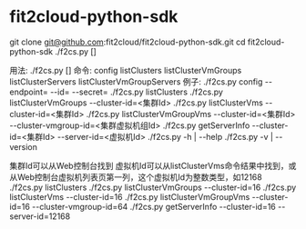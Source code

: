fit2cloud-python-sdk
====================

git clone git@github.com:fit2cloud/fit2cloud-python-sdk.git
cd fit2cloud-python-sdk
./f2cs.py <command> [<args>]

用法:
    ./f2cs.py <command> [<args>]
命令:
    config
    listClusters
    listClusterVmGroups
    listClusterServers
    listClusterVmGroupServers
例子:
    ./f2cs.py config --endpoint=<endpoint> --id=<access key id> --secret=<access key secret>
    ./f2cs.py listClusters
    ./f2cs.py listClusterVmGroups --cluster-id=<集群Id>
    ./f2cs.py listClusterVms --cluster-id=<集群Id>
    ./f2cs.py listClusterVmGroupVms --cluster-id=<集群Id> --cluster-vmgroup-id=<集群虚拟机组Id>
    ./f2cs.py getServerInfo --cluster-id=<集群Id> --server-id=<虚拟机Id>
    ./f2cs.py -h | --help
    ./f2cs.py -v | --version

集群Id可以从Web控制台找到
虚拟机Id可以从listClusterVms命令结果中找到，或从Web控制台虚拟机列表页第一列，这个虚拟机Id为整数类型，如12168
./f2cs.py listClusters
./f2cs.py listClusterVmGroups --cluster-id=16
./f2cs.py listClusterVms --cluster-id=16
./f2cs.py listClusterVmGroupVms --cluster-id=16 --cluster-vmgroup-id=64
./f2cs.py getServerInfo --cluster-id=16 --server-id=12168

